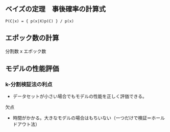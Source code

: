 
## ベイズの定理　事後確率の計算式
```
P(C|x) = { p(x|X)p(C) } / p(x)
```

## エポック数の計算

分割数 x エポック数

## モデルの性能評価

### k-分割検証法の利点
- データセットが小さい場合でもモデルの性能を正しく評価できる。

欠点
- 時間がかかる。大きなモデルの場合はもちいない（一つだけで検証＝ホールドアウト法）



